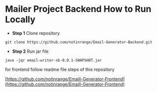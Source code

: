 
# Mailer Project Backend How to Run Locally

- **Step 1** Clone repository
```
git clone https://github.com/notinrange/Email-Generator-Backend.git
```

- **Step 2** Run jar file
```
java -jqr email-writer-sb-0.0.1-SNAPSHOT.jar
```

for frontend follow readme file steps of this repository

[https://github.com/notinrange/Emaill-Generator-Frontend](https://github.com/notinrange/Emaill-Generator-Frontend)

